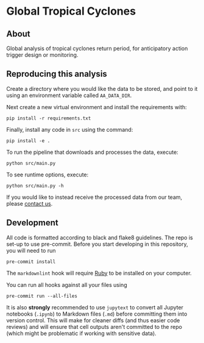 # Global Tropical Cyclones

## About

Global analysis of tropical cyclones return period, for anticipatory action 
trigger design or monitoring.

## Reproducing this analysis

Create a directory where you would like the data to be stored,
and point to it using an environment variable called
`AA_DATA_DIR`.

Next create a new virtual environment and install the requirements with:

```shell
pip install -r requirements.txt
```

Finally, install any code in `src` using the command:

```shell
pip install -e .
```

To run the pipeline that downloads and processes the data, execute:

```shell
python src/main.py
```

To see runtime options, execute:

```shell
python src/main.py -h
```

If you would like to instead receive the processed data from our team, please
[contact us](mailto:centrehumdata@un.org).

## Development

All code is formatted according to black and flake8 guidelines.
The repo is set-up to use pre-commit.
Before you start developing in this repository, you will need to run

```shell
pre-commit install
```

The `markdownlint` hook will require
[Ruby](https://www.ruby-lang.org/en/documentation/installation/)
to be installed on your computer.

You can run all hooks against all your files using

```shell
pre-commit run --all-files
```

It is also **strongly** recommended to use `jupytext`
to convert all Jupyter notebooks (`.ipynb`) to Markdown files (`.md`)
before committing them into version control. This will make for
cleaner diffs (and thus easier code reviews) and will ensure that cell outputs
aren't
committed to the repo (which might be problematic if working with sensitive
data).
